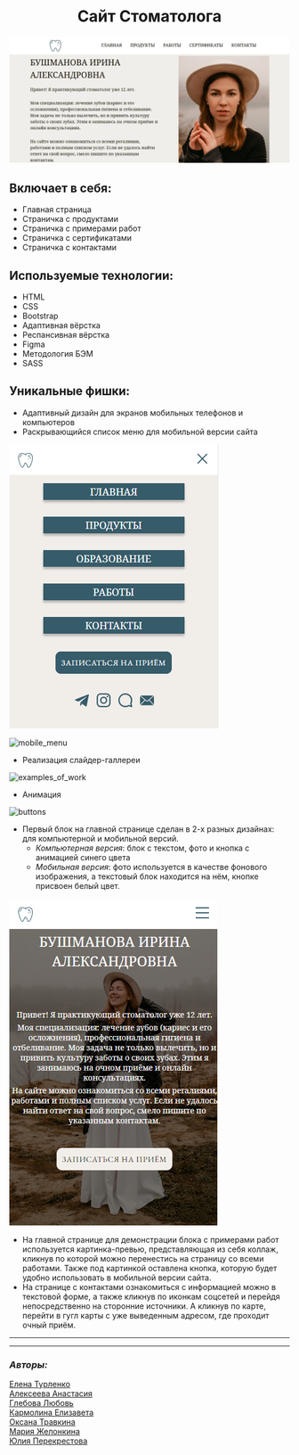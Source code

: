 <h1 align="center">Сайт Стоматолога</h1>

<img alt="Начало главной страницы" src="./assets/images/readme-img/Block1_desktop.png">

## Включает в себя:
* Главная страница
* Страничка с продуктами
* Страничка с примерами работ
* Страничка с сертификатами
* Страничка с контактами


## Используемые технологии:
* HTML
* CSS
* Bootstrap
* Адаптивная вёрстка
* Респансивная вёрстка
* Figma
* Методология БЭМ
* SASS

## Уникальные фишки:

* Адаптивный дизайн для экранов мобильных телефонов и компьютеров
* Раскрывающийся список меню для мобильной версии сайта

<img alt="Выпадающий список меню" src="./assets/images/readme-img/Mobile-menu.png">

![mobile_menu](https://user-images.githubusercontent.com/108333401/194669141-2156c5a6-fe3d-4b07-a3c5-8a8fb86a9714.gif)

* Реализация слайдер-галлереи 

![examples_of_work](https://user-images.githubusercontent.com/108333401/194669034-d3586a9a-38a1-4045-b471-3caeda79d1bd.gif)

* Анимация

![buttons](https://user-images.githubusercontent.com/108333401/194669100-aa0ea7c2-d5ef-4222-acdc-d205186b5071.gif)

* Первый блок на главной странице сделан в 2-х разных дизайнах: для компьютерной и мобильной версий.
  * _Компьютерная версия_: блок с текстом, фото и кнопка с анимацией синего цвета
  * _Мобильная версия_: фото используется в качестве фонового изображения, а текстовый блок находится на нём, кнопке присвоен белый цвет.

<img alt="Начало главной страницы в мобильной версии" src="./assets/images/readme-img/Block1_mobile.png">

* На главной странице для демонстрации блока с примерами работ используется картинка-превью, представляющая из себя коллаж, кликнув по которой можно перенестись на страницу со всеми работами. Также под картинкой оставлена кнопка, которую будет удобно использовать в мобильной версии сайта.
* На странице с контактами ознакомиться с информацией можно в текстовой форме, а также кликнув по иконкам соцсетей и перейдя непосредственно на сторонние источники. А кликнув по карте, перейти в гугл карты с уже выведенным адресом, где проходит очный приём.

___


___

### _Авторы:_
[Елена Турленко](https://github.com/elenaturlenko)<br>
[Алексеева Анастасия]()<br>
[Глебова Любовь](https://github.com/glebishna)<br>
[Кармолина Елизавета](https://github.com/RenHayakawa)<br>
[Оксана Травкина](https://github.com/ryaba-ya)<br>
[Мария Желонкина](https://github.com/Marysemm)<br>
[Юлия Перекрестова](https://github.com/JuliaMichaela)<br>


